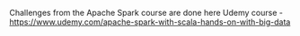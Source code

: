 Challenges from the Apache Spark course are done here 
Udemy course - https://www.udemy.com/apache-spark-with-scala-hands-on-with-big-data
